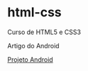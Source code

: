 # html-css
 Curso de HTML5 e CSS3


Artigo do Android

<a href="https://leandrolopezs.github.io/html-css/projeto-android/">Projeto Android<a>